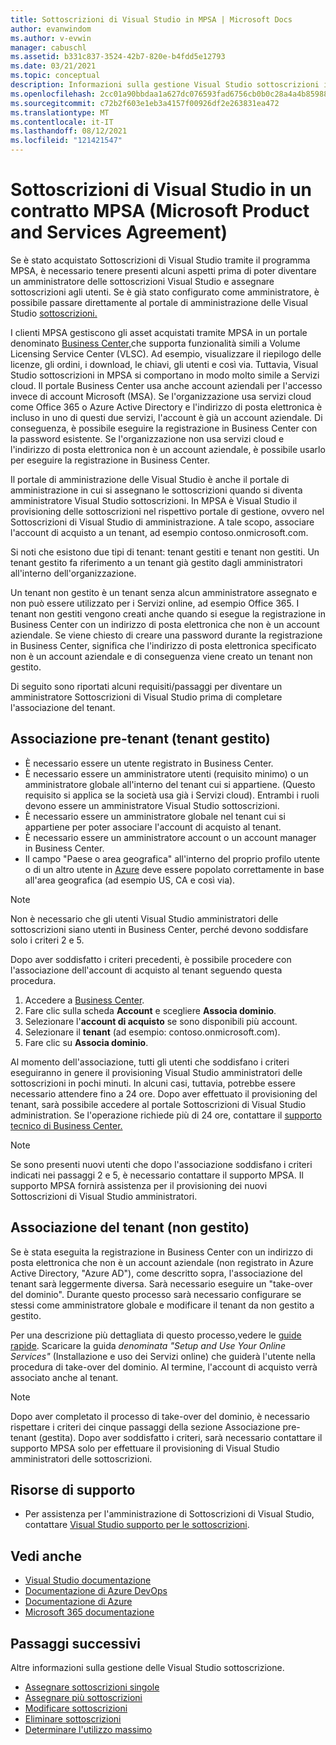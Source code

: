 ```yaml
---
title: Sottoscrizioni di Visual Studio in MPSA | Microsoft Docs
author: evanwindom
ms.author: v-evwin
manager: cabuschl
ms.assetid: b331c837-3524-42b7-820e-b4fdd5e12793
ms.date: 03/21/2021
ms.topic: conceptual
description: Informazioni sulla gestione Visual Studio sottoscrizioni in un contratto MPSA (Microsoft Products and Services Agreement)
ms.openlocfilehash: 2cc01a90bbdaa1a627dc076593fad6756cb0b0c28a4a4b859883bff63f6f33d8
ms.sourcegitcommit: c72b2f603e1eb3a4157f00926df2e263831ea472
ms.translationtype: MT
ms.contentlocale: it-IT
ms.lasthandoff: 08/12/2021
ms.locfileid: "121421547"
---
```

# <a name="visual-studio-subscriptions-in-a-microsoft-products-and-services-agreement-mpsa"></a>Sottoscrizioni di Visual Studio in un contratto MPSA (Microsoft Product and Services Agreement)
Se è stato acquistato Sottoscrizioni di Visual Studio tramite il programma MPSA, è necessario tenere presenti alcuni aspetti prima di poter diventare un amministratore delle sottoscrizioni Visual Studio e assegnare sottoscrizioni agli utenti. Se è già stato configurato come amministratore, è possibile passare direttamente al portale di amministrazione delle Visual Studio [sottoscrizioni.](https://manage.visualstudio.com/)

I clienti MPSA gestiscono gli asset acquistati tramite MPSA in un portale denominato [Business Center,](https://businessaccount.microsoft.com/Customer)che supporta funzionalità simili a Volume Licensing Service Center (VLSC). Ad esempio, visualizzare il riepilogo delle licenze, gli ordini, i download, le chiavi, gli utenti e così via. Tuttavia, Visual Studio sottoscrizioni in MPSA si comportano in modo molto simile a Servizi cloud. Il portale Business Center usa anche account aziendali per l'accesso invece di account Microsoft (MSA). Se l'organizzazione usa servizi cloud come Office 365 o Azure Active Directory e l'indirizzo di posta elettronica è incluso in uno di questi due servizi, l'account è già un account aziendale. Di conseguenza, è possibile eseguire la registrazione in Business Center con la password esistente. Se l'organizzazione non usa servizi cloud e l'indirizzo di posta elettronica non è un account aziendale, è possibile usarlo per eseguire la registrazione in Business Center.

Il portale di amministrazione delle [](https://manage.visualstudio.com/) Visual Studio è anche il portale di amministrazione in cui si assegnano le sottoscrizioni quando si diventa amministratore Visual Studio sottoscrizioni. In MPSA è Visual Studio il provisioning delle sottoscrizioni nel rispettivo portale di gestione, ovvero nel Sottoscrizioni di Visual Studio di amministrazione. A tale scopo, associare l'account di acquisto a un tenant, ad esempio contoso.onmicrosoft.com.

Si noti che esistono due tipi di tenant: tenant gestiti e tenant non gestiti. Un tenant gestito fa riferimento a un tenant già gestito dagli amministratori all'interno dell'organizzazione.

Un tenant non gestito è un tenant senza alcun amministratore assegnato e non può essere utilizzato per i Servizi online, ad esempio Office 365. I tenant non gestiti vengono creati anche quando si esegue la registrazione in Business Center con un indirizzo di posta elettronica che non è un account aziendale. Se viene chiesto di creare una password durante la registrazione in Business Center, significa che l'indirizzo di posta elettronica specificato non è un account aziendale e di conseguenza viene creato un tenant non gestito.

Di seguito sono riportati alcuni requisiti/passaggi per diventare un amministratore Sottoscrizioni di Visual Studio prima di completare l'associazione del tenant.

## <a name="pre-tenant-association-managed-tenant"></a>Associazione pre-tenant (tenant gestito)
- È necessario essere un utente registrato in Business Center.
- È necessario essere un amministratore utenti (requisito minimo) o un amministratore globale all'interno del tenant cui si appartiene. (Questo requisito si applica se la società usa già i Servizi cloud). Entrambi i ruoli devono essere un amministratore Visual Studio sottoscrizioni.
- È necessario essere un amministratore globale nel tenant cui si appartiene per poter associare l'account di acquisto al tenant.
- È necessario essere un amministratore account o un account manager in Business Center.
- Il campo "Paese o area geografica" all'interno del proprio profilo utente o di un altro utente in [Azure](https://portal.azure.com/) deve essere popolato correttamente in base all'area geografica (ad esempio US, CA e così via). 

> [!NOTE]
> Non è necessario che gli utenti Visual Studio amministratori delle sottoscrizioni siano utenti in Business Center, perché devono soddisfare solo i criteri 2 e 5.

Dopo aver soddisfatto i criteri precedenti, è possibile procedere con l'associazione dell'account di acquisto al tenant seguendo questa procedura.
1. Accedere a [Business Center](https://businessaccount.microsoft.com/Customer).
2. Fare clic sulla scheda **Account** e scegliere **Associa dominio**.
3. Selezionare l'**account di acquisto** se sono disponibili più account.
4. Selezionare il **tenant** (ad esempio: contoso.onmicrosoft.com).
5. Fare clic su **Associa dominio**.

Al momento dell'associazione, tutti gli utenti che soddisfano i criteri eseguiranno in genere il provisioning Visual Studio amministratori delle sottoscrizioni in pochi minuti. In alcuni casi, tuttavia, potrebbe essere necessario attendere fino a 24 ore. Dopo aver effettuato il provisioning del tenant, sarà possibile accedere al portale Sottoscrizioni di Visual Studio administration. Se l'operazione richiede più di 24 ore, contattare il [supporto tecnico di Business Center.](https://businessaccount.microsoft.com/Customer/ContactUs)

> [!NOTE]
> Se sono presenti nuovi utenti che dopo l'associazione soddisfano i criteri indicati nei passaggi 2 e 5, è necessario contattare il supporto MPSA. Il supporto MPSA fornirà assistenza per il provisioning dei nuovi Sottoscrizioni di Visual Studio amministratori.

## <a name="tenant-association-unmanaged"></a>Associazione del tenant (non gestito)
Se è stata eseguita la registrazione in Business Center con un indirizzo di posta elettronica che non è un account aziendale (non registrato in Azure Active Directory, "Azure AD"), come descritto sopra, l'associazione del tenant sarà leggermente diversa. Sarà necessario eseguire un "take-over del dominio". Durante questo processo sarà necessario configurare se stessi come amministratore globale e modificare il tenant da non gestito a gestito.

Per una descrizione più dettagliata di questo processo,vedere le [guide rapide](https://www.microsoft.com/Licensing/existing-customer/business-center-training-and-resources.aspx). Scaricare la guida *denominata "Setup and Use Your Online Services"* (Installazione e uso dei Servizi online) che guiderà l'utente nella procedura di take-over del dominio. Al termine, l'account di acquisto verrà associato anche al tenant.

> [!NOTE]
> Dopo aver completato il processo di take-over del dominio, è necessario rispettare i criteri dei cinque passaggi della sezione Associazione pre-tenant (gestita). Dopo aver soddisfatto i criteri, sarà necessario contattare il supporto MPSA solo per effettuare il provisioning di Visual Studio amministratori delle sottoscrizioni.

## <a name="support-resources"></a>Risorse di supporto
- Per assistenza per l'amministrazione di Sottoscrizioni di Visual Studio, contattare [Visual Studio supporto per le sottoscrizioni](https://aka.ms/vsadminhelp).

## <a name="see-also"></a>Vedi anche
- [Visual Studio documentazione](/visualstudio/)
- [Documentazione di Azure DevOps](/azure/devops/)
- [Documentazione di Azure](/azure/)
- [Microsoft 365 documentazione](/microsoft-365/)

## <a name="next-steps"></a>Passaggi successivi
Altre informazioni sulla gestione delle Visual Studio sottoscrizione.
- [Assegnare sottoscrizioni singole](assign-license.md)
- [Assegnare più sottoscrizioni](assign-license-bulk.md)
- [Modificare sottoscrizioni](edit-license.md)
- [Eliminare sottoscrizioni](delete-license.md)
- [Determinare l'utilizzo massimo](maximum-usage.md)